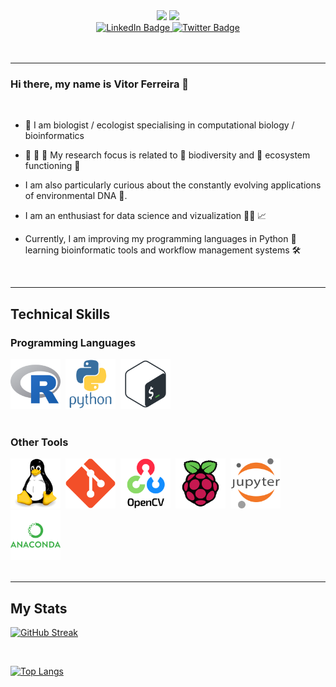 <!---
Elements and icons sourced from https://www.sitepoint.com/github-profile-readme/
--->


<div id="header" align="center">
  <img src="https://media.giphy.com/media/HBQOKd1LZxOp2t9p3j/giphy.gif" width="100"/>
  <img src="https://media.giphy.com/media/unSNH4zXh1m7q9TbOR/giphy.gif" width="100"/>
</div>

<div id="badges" align="center">
  <a href="https://www.linkedin.com/in/vitor-ferreira-0498b1122/">
    <img src="https://img.shields.io/badge/LinkedIn-blue?style=for-the-badge&logo=linkedin&logoColor=white" alt="LinkedIn Badge"/>
  </a>
  <a href="https://twitter.com/FerreiraVbio">
    <img src="https://img.shields.io/badge/Twitter-blue?style=for-the-badge&logo=twitter&logoColor=white" alt="Twitter Badge"/>
  </a>
</div>

<div id="counter" align="center">
  <img src="https://komarev.com/ghpvc/?username=ferreirav&style=flat-square&color=success" alt=""/>
</div>


<br>

---

### Hi there, my name is Vitor Ferreira 👋
<br>

- 🌱 I am biologist / ecologist specialising in computational biology / bioinformatics

- 🌻 🦎 🐳 My research focus is related to 🦋 biodiversity and 🌲 ecosystem functioning 🌊 

- I am also particularly curious about the constantly evolving applications of environmental DNA 🧬.

- I am an enthusiast for data science and vizualization 👨‍💻 📈

- Currently, I am improving my programming languages in Python 🐍  learning bioinformatic tools and workflow management systems 🛠️


<br>

---

<!---
## Skills

<img align="left" alt="r" src="https://img.shields.io/badge/r%20-276DC3.svg?&style=for-the-badge&logo=r&logoColor=acadb1" />
<img align="left" alt="r" src="https://img.shields.io/badge/r%20-276DC3.svg?&style=for-the-badge&logo=r&logoColor=acadb1" />
<img align="left" alt="bash" src="https://img.shields.io/badge/bash%20-171A21.svg?&style=for-the-badge&logo=gnubash&logoColor=white" />
<img align="left" alt="git" src="https://img.shields.io/badge/git%20-F05032.svg?&style=for-the-badge&logo=git&logoColor=white" />
<img align="left" alt="linux" src="https://img.shields.io/badge/linux%20-FCC624.svg?&style=for-the-badge&logo=linux&logoColor=white" />
<br>

<br>
--->

## Technical Skills

### Programming Languages

<div>
  <img src="https://github.com/devicons/devicon/blob/master/icons/r/r-original.svg" title="R" alt="R" width="80" height="80"/>&nbsp;
  <img src="https://github.com/devicons/devicon/blob/master/icons/python/python-original-wordmark.svg" title="Python" alt="Python" width="80" height="80"/>&nbsp;
  <img src="https://github.com/devicons/devicon/blob/master/icons/bash/bash-original.svg" title="Bash" alt="Bash" width="80" height="80"/>&nbsp;
</div>
<br>
  
### Other Tools

<div>
  <img src="https://github.com/devicons/devicon/blob/master/icons/linux/linux-original.svg" title="Linux" alt="Linux" width="80" height="80"/>&nbsp;
  <img src="https://github.com/devicons/devicon/blob/master/icons/git/git-original.svg" title="Git" alt="Git" width="80" height="80"/>&nbsp;
  <img src="https://github.com/devicons/devicon/blob/master/icons/opencv/opencv-original-wordmark.svg" title="OpenCV" alt="OpenCV" width="80" height="80"/>&nbsp;
  <img src="https://github.com/devicons/devicon/blob/master/icons/raspberrypi/raspberrypi-original.svg" title="RaspberryPi" alt="RaspberryPi" width="80" height="80"/>&nbsp;
  <img src="https://github.com/devicons/devicon/blob/master/icons/jupyter/jupyter-original-wordmark.svg" title="Jupyter" alt="Jupyter" width="80" height="80"/>&nbsp;
  <img src="https://github.com/devicons/devicon/blob/master/icons/anaconda/anaconda-original-wordmark.svg " title="Anaconda" alt="Anaconda" width="80" height="80"/>&nbsp;
</div>

<br>

---

## My Stats

[![GitHub Streak](https://github-readme-streak-stats.herokuapp.com/?user=ferreirav&theme=blue-green)](https://git.io/streak-stats)

<br>

[![Top Langs](https://github-readme-stats.vercel.app/api/top-langs/?username=itsZed0&layout=compact&theme=blue-green)](https://github.com/anuraghazra/github-readme-stats)

<br>

<!---
For blog post workflow follow this page
https://github.com/marketplace/actions/blog-post-workflow#popular-sources
--->
